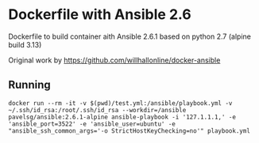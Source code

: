 # Dockerfile with Ansible 2.6

Dockerfile to build container aith Ansible 2.6.1 based on python 2.7 (alpine build 3.13)

Original work by https://github.com/willhallonline/docker-ansible

## Running

`docker run --rm -it -v $(pwd)/test.yml:/ansible/playbook.yml -v ~/.ssh/id_rsa:/root/.ssh/id_rsa --workdir=/ansible pavelsg/ansible:2.6.1-alpine ansible-playbook -i '127.1.1.1,' -e 'ansible_port=3522' -e 'ansible_user=ubuntu' -e "ansible_ssh_common_args='-o StrictHostKeyChecking=no'" playbook.yml`
